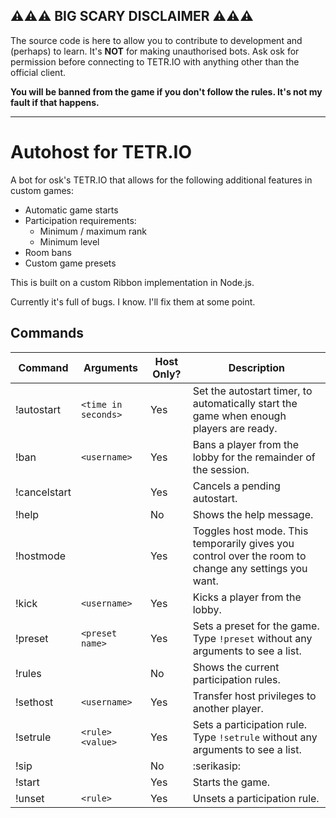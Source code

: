 ## ⚠⚠⚠ BIG SCARY DISCLAIMER ⚠⚠⚠

The source code is here to allow you to contribute to development and (perhaps) to learn. It's **NOT** for making
unauthorised bots. Ask osk for permission before connecting to TETR.IO with anything other than the official client.

**You will be banned from the game if you don't follow the rules. It's not my fault if that happens.**

---

# Autohost for TETR.IO

A bot for osk's TETR.IO that allows for the following additional features in custom games:

* Automatic game starts
* Participation requirements:
    * Minimum / maximum rank
    * Minimum level
* Room bans
* Custom game presets

This is built on a custom Ribbon implementation in Node.js.

Currently it's full of bugs. I know. I'll fix them at some point.

## Commands

|Command|Arguments|Host Only?|Description|
|---|---|---|---|
|!autostart|`<time in seconds>`|Yes|Set the autostart timer, to automatically start the game when enough players are ready.|
|!ban|`<username>`|Yes|Bans a player from the lobby for the remainder of the session.|
|!cancelstart| |Yes|Cancels a pending autostart.|
|!help| |No|Shows the help message.|
|!hostmode| |Yes|Toggles host mode. This temporarily gives you control over the room to change any settings you want.|
|!kick|`<username>`|Yes|Kicks a player from the lobby.|
|!preset|`<preset name>`|Yes|Sets a preset for the game. Type `!preset` without any arguments to see a list.|
|!rules| |No|Shows the current participation rules.|
|!sethost|`<username>`|Yes|Transfer host privileges to another player.|
|!setrule|`<rule> <value>`|Yes|Sets a participation rule. Type `!setrule` without any arguments to see a list.|
|!sip| |No|:serikasip:|
|!start| |Yes|Starts the game.|
|!unset|`<rule>`|Yes|Unsets a participation rule.|